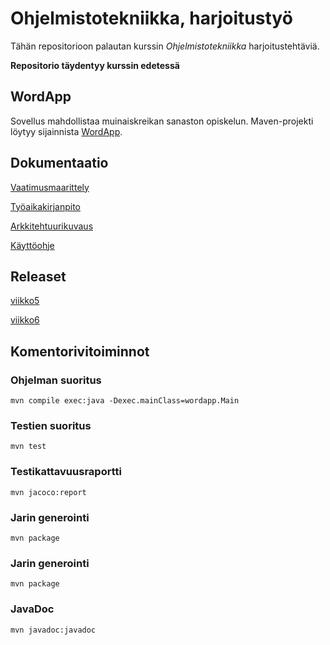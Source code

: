# Ohjelmistotekniikka, harjoitustyö

Tähän repositorioon palautan kurssin *Ohjelmistotekniikka* harjoitustehtäviä.

**Repositorio täydentyy kurssin edetessä**

## WordApp

Sovellus mahdollistaa muinaiskreikan sanaston opiskelun. Maven-projekti löytyy sijainnista [WordApp](https://github.com/jobpurho/ot-harjoitustyo/tree/master/WordApp).

## Dokumentaatio

[Vaatimusmaarittely](https://github.com/jobpurho/ot-harjoitustyo/tree/master/dokumentointi/vaatimusmaarittely.md)

[Työaikakirjanpito](https://github.com/jobpurho/ot-harjoitustyo/tree/master/dokumentointi/tuntikirjanpito.md)

[Arkkitehtuurikuvaus](https://github.com/jobpurho/ot-harjoitustyo/tree/master/dokumentointi/arkkitehtuuri.md)

[Käyttöohje](https://github.com/jobpurho/ot-harjoitustyo/tree/master/dokumentointi/kayttoohje.md)

## Releaset

[viikko5](https://github.com/jobpurho/ot-harjoitustyo/releases/tag/viikko5)

[viikko6](https://github.com/jobpurho/ot-harjoitustyo/releases/tag/viikko6)

## Komentorivitoiminnot

### Ohjelman suoritus
```
mvn compile exec:java -Dexec.mainClass=wordapp.Main
```

### Testien suoritus
```
mvn test
```

### Testikattavuusraportti
```
mvn jacoco:report
```

### Jarin generointi
```
mvn package
```

### Jarin generointi
```
mvn package
```

### JavaDoc
```
mvn javadoc:javadoc
```